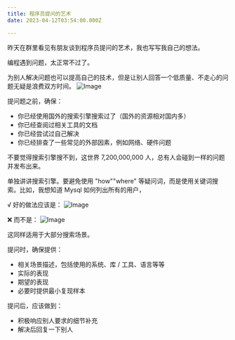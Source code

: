 ```yaml
---
title: 程序员提问的艺术
date: 2023-04-12T03:54:00.000Z

---
```



昨天在群里看见有朋友谈到程序员提问的艺术，我也写写我自己的想法。

编程遇到问题，太正常不过了。

为别人解决问题也可以提高自己的技术，但是让别人回答一个低质量、不走心的问题无疑是浪费双方时间。
![Image](https://mmbiz.qpic.cn/mmbiz_jpg/wQguWLEmv1AEzwHlwAQzeKhMiaLkjRUxGweKtPFd70m0HvFop2Bh2jBlYJbv4eriaAjwHwfenKt4pw9oJ4PG5OHA/640?wx_fmt=jpeg)

提问题之前，确保：
- 你已经使用国外的搜索引擎搜索过了（国外的资源相对国内多）
- 你已经查阅过相关工具的文档
- 你已经尝试过自己解决
- 你已经排查了一些常见的外部因素，例如网络、硬件问题

不要觉得搜索引擎搜不到，这世界 7,200,000,000 人，总有人会碰到一样的问题并发布出来。

单独讲讲搜索引擎。要避免使用 "how""where" 等疑问词，而是使用关键词搜索。比如，我想知道 Mysql 如何列出所有的用户，

√ 好的做法应该是：
![Image](https://mmbiz.qpic.cn/mmbiz_png/wQguWLEmv1AEzwHlwAQzeKhMiaLkjRUxGN6LtW4SaJCWicW612icwKapBhGSttyXg9qE4bZLG41NOwZhCeuQGseDw/640?wx_fmt=png)

❌ 而不是：
![Image](https://mmbiz.qpic.cn/mmbiz_png/wQguWLEmv1AEzwHlwAQzeKhMiaLkjRUxGVbeIibkTvM3RDFicofIcGw9KUbnygZ1KoicMjSVt9SRMY8WDvjS9mjxug/640?wx_fmt=png)

这同样适用于大部分搜索场景。

提问时，确保提供：
- 相关场景描述，包括使用的系统、库 / 工具、语言等等
- 实际的表现
- 期望的表现
- 必要时提供最小复现样本

提问后，应该做到：
- 积极响应别人要求的细节补充
- 解决后回复一下别人
